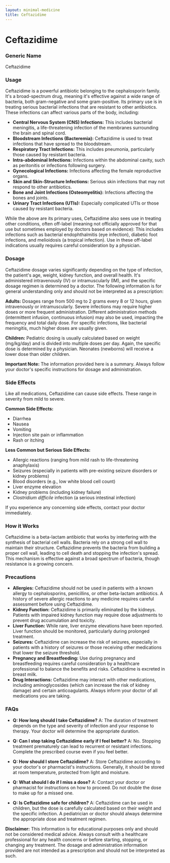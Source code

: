 ```yaml
---
layout: minimal-medicine
title: Ceftazidime
---
```


# Ceftazidime
### Generic Name
Ceftazidime

### Usage

Ceftazidime is a powerful antibiotic belonging to the cephalosporin family.  It's a broad-spectrum drug, meaning it's effective against a wide range of bacteria, both gram-negative and some gram-positive.  Its primary use is in treating serious bacterial infections that are resistant to other antibiotics.  These infections can affect various parts of the body, including:

* **Central Nervous System (CNS) Infections:**  This includes bacterial meningitis, a life-threatening infection of the membranes surrounding the brain and spinal cord.
* **Bloodstream Infections (Bacteremia):**  Ceftazidime is used to treat infections that have spread to the bloodstream.
* **Respiratory Tract Infections:** This includes pneumonia, particularly those caused by resistant bacteria.
* **Intra-abdominal Infections:** Infections within the abdominal cavity, such as peritonitis or infections following surgery.
* **Gynecological Infections:** Infections affecting the female reproductive organs.
* **Skin and Skin-Structure Infections:**  Serious skin infections that may not respond to other antibiotics.
* **Bone and Joint Infections (Osteomyelitis):**  Infections affecting the bones and joints.
* **Urinary Tract Infections (UTIs):**  Especially complicated UTIs or those caused by resistant bacteria.

While the above are its primary uses, Ceftazidime also sees use in treating other conditions, often off-label (meaning not officially approved for that use but sometimes employed by doctors based on evidence):  This includes infections such as bacterial endophthalmitis (eye infection),  diabetic foot infections, and melioidosis (a tropical infection).  Use in these off-label indications usually requires careful consideration by a physician.


### Dosage

Ceftazidime dosage varies significantly depending on the type of infection, the patient's age, weight, kidney function, and overall health. It's administered intravenously (IV) or intramuscularly (IM), and the specific dosage regimen is determined by a doctor.  The following information is for general understanding only and should not be interpreted as a prescription:

**Adults:** Dosages range from 500 mg to 2 grams every 8 or 12 hours, given intravenously or intramuscularly.  Severe infections may require higher doses or more frequent administration.  Different administration methods (intermittent infusion, continuous infusion) may also be used, impacting the frequency and total daily dose.  For specific infections, like bacterial meningitis, much higher doses are usually given.

**Children:**  Pediatric dosing is usually calculated based on weight (mg/kg/day) and is divided into multiple doses per day. Again, the specific dose is determined by a physician.  Neonates (newborns) will receive a lower dose than older children.


**Important Note:**  The information provided here is a summary.  Always follow your doctor's specific instructions for dosage and administration.


### Side Effects

Like all medications, Ceftazidime can cause side effects.  These range in severity from mild to severe.

**Common Side Effects:**

* Diarrhea
* Nausea
* Vomiting
* Injection site pain or inflammation
* Rash or itching


**Less Common but Serious Side Effects:**

* Allergic reactions (ranging from mild rash to life-threatening anaphylaxis)
* Seizures (especially in patients with pre-existing seizure disorders or kidney problems)
* Blood disorders (e.g., low white blood cell count)
* Liver enzyme elevation
* Kidney problems (including kidney failure)
* *Clostridium difficile* infection (a serious intestinal infection)


If you experience any concerning side effects, contact your doctor immediately.


### How it Works

Ceftazidime is a beta-lactam antibiotic that works by interfering with the synthesis of bacterial cell walls.  Bacteria rely on a strong cell wall to maintain their structure. Ceftazidime prevents the bacteria from building a proper cell wall, leading to cell death and stopping the infection's spread.  This mechanism is effective against a broad spectrum of bacteria, though resistance is a growing concern.


### Precautions

* **Allergies:**  Ceftazidime should not be used in patients with a known allergy to cephalosporins, penicillins, or other beta-lactam antibiotics.  A history of severe allergic reactions to any medicine requires careful assessment before using Ceftazidime.
* **Kidney Function:**  Ceftazidime is primarily eliminated by the kidneys. Patients with impaired kidney function may require dose adjustments to prevent drug accumulation and toxicity.
* **Liver Function:** While rare, liver enzyme elevations have been reported. Liver function should be monitored, particularly during prolonged treatment.
* **Seizures:** Ceftazidime can increase the risk of seizures, especially in patients with a history of seizures or those receiving other medications that lower the seizure threshold.
* **Pregnancy and Breastfeeding:** Use during pregnancy and breastfeeding requires careful consideration by a healthcare professional to balance the benefits and risks. Ceftazidime is excreted in breast milk.
* **Drug Interactions:** Ceftazidime may interact with other medications, including aminoglycosides (which can increase the risk of kidney damage) and certain anticoagulants. Always inform your doctor of all medications you are taking.


### FAQs

* **Q: How long should I take Ceftazidime?** A: The duration of treatment depends on the type and severity of infection and your response to therapy.  Your doctor will determine the appropriate duration.

* **Q: Can I stop taking Ceftazidime early if I feel better?** A: No.  Stopping treatment prematurely can lead to recurrent or resistant infections. Complete the prescribed course even if you feel better.

* **Q: How should I store Ceftazidime?** A: Store Ceftazidime according to your doctor's or pharmacist's instructions.  Generally, it should be stored at room temperature, protected from light and moisture.

* **Q: What should I do if I miss a dose?** A: Contact your doctor or pharmacist for instructions on how to proceed.  Do not double the dose to make up for a missed one.

* **Q: Is Ceftazidime safe for children?** A: Ceftazidime can be used in children, but the dose is carefully calculated based on their weight and the specific infection.  A pediatrician or doctor should always determine the appropriate dose and treatment regimen.


**Disclaimer:** This information is for educational purposes only and should not be considered medical advice.  Always consult with a healthcare professional for any health concerns or before starting, stopping, or changing any treatment.  The dosage and administration information provided are not intended as a prescription and should not be interpreted as such.
